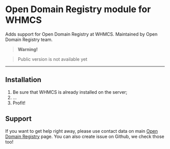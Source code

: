 Open Domain Registry module for WHMCS
======================================

Adds support for Open Domain Registry at WHMCS.
Maintained by Open Domain Registry team.

> **Warning!**

> Public version is not available yet

----------

Installation
------------

 1. Be sure that WHMCS is already installed on the server;
 2. ...
 3. Profit!

Support
-------

If you want to get help right away, please use contact data on main [Open Domain Registry](http://www.opendomainregistry.net/) page.
You can also create issue on Github, we check those too!